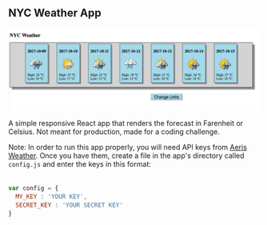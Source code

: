 ## NYC Weather App

![screenshot](assets/screenshot.png)

A simple responsive React app that renders the forecast in Farenheit or Celsius.
Not meant for production, made for a coding challenge.

Note: In order to run this app properly, you will need API keys from
[Aeris Weather](https://www.aerisweather.com/). Once you have them, create
a file in the app's directory called `config.js` and enter the keys in this
format:

```javascript

var config = {
  MY_KEY : 'YOUR KEY',
  SECRET_KEY : 'YOUR SECRET KEY'
}

```
